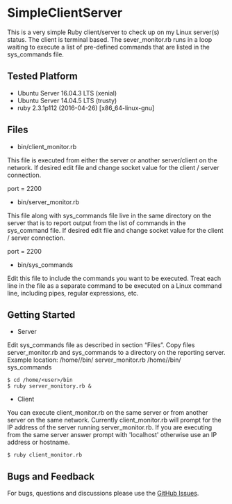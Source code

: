 # SimpleClientServer

This is a very simple Ruby client/server to check up on my Linux server(s) status. The client is terminal based. The sever_monitor.rb runs in a loop waiting to execute a list of pre-defined commands that are listed in the sys_commands file.  

## Tested Platform

* Ubuntu Server 16.04.3 LTS (xenial)
* Ubuntu Server 14.04.5 LTS (trusty)
* ruby 2.3.1p112 (2016-04-26) [x86_64-linux-gnu]

## Files

* bin/client_monitor.rb

This file is executed from either the server or another server/client on the network. If desired edit file and change socket value for the client / server connection.

port = 2200
      
* bin/server_monitor.rb

This file along with sys_commands file live in the same directory on the server that is to report output from the list of     commands in the sys_command file. If desired edit file and change socket value for the client / server connection.

port = 2200
	
* bin/sys_commands

Edit this file to include the commands you want to be executed. Treat each line in the file as a separate command to be executed on a Linux command line, including pipes, regular expressions, etc.

## Getting Started
* Server

Edit sys_commands file as described in section “Files”. Copy files server_monitor.rb and sys_commands to a directory on the reporting server.
Example location:
/home/<user>/bin/ server_monitor.rb
/home/<user>/bin/ sys_commands
			
	$ cd /home/<user>/bin
	$ ruby server_monitory.rb &

* Client

You can execute client_monitor.rb on the same server or from another server on the same network.  Currently client_monitor.rb will prompt for the IP address of the server running server_monitor.rb.  If you are executing from the same server answer prompt with 'localhost' otherwise use an IP address or hostname.
	
  	$ ruby client_monitor.rb

## Bugs and Feedback

For bugs, questions and discussions please use the [GitHub Issues](https://github.com/jdoid/SimpleClientServer/issues).
